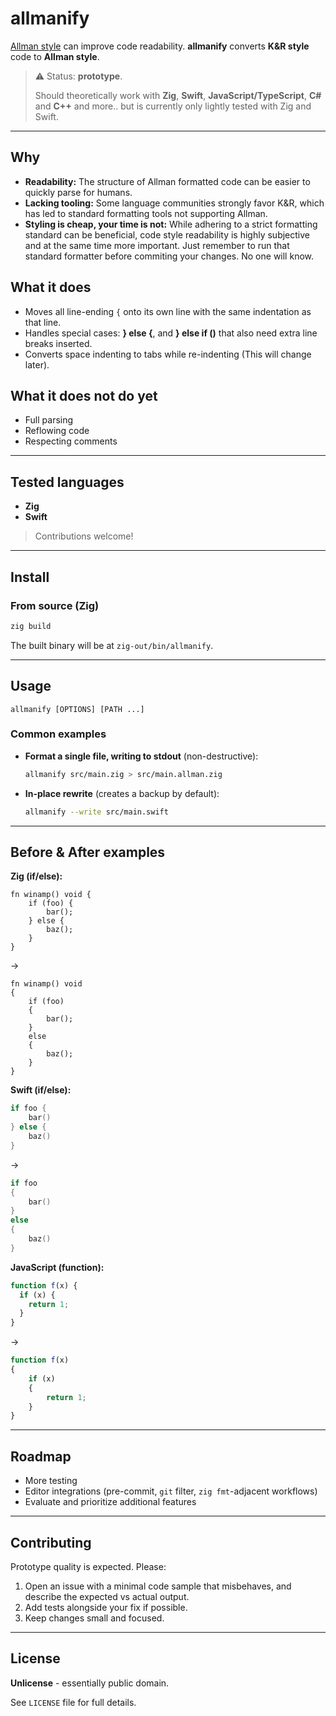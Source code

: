 # allmanify


[Allman style](allmanstyle.com) can improve code readability. **allmanify** converts **K&R style** code to **Allman style**.

> ⚠️ Status: **prototype**.
> 
> Should theoretically work with **Zig**, **Swift**, **JavaScript/TypeScript**, **C#** and **C++** and more.. but is currently only lightly tested with Zig and Swift.

---

## Why

* **Readability:** The structure of Allman formatted code can be easier to quickly parse for humans.
* **Lacking tooling:** Some language communities strongly favor K&R, which has led to standard formatting tools not supporting Allman.
* **Styling is cheap, your time is not:** While adhering to a strict formatting standard can be beneficial, code style readability is highly subjective and at the same time more important. Just remember to run that standard formatter before commiting your changes. No one will know. 


## What it does

* Moves all line-ending `{` onto its own line with the same indentation as that line.
* Handles special cases: **} else {**, and **} else if ()** that also need extra line breaks inserted.
* Converts space indenting to tabs while re-indenting (This will change later).


## What it **does not** do yet

* Full parsing
* Reflowing code
* Respecting comments

---

## Tested languages

* **Zig**
* **Swift**

> Contributions welcome!

---

## Install

### From source (Zig)

```sh
zig build
```

The built binary will be at `zig-out/bin/allmanify`.

---

## Usage

```
allmanify [OPTIONS] [PATH ...]
```

### Common examples

* **Format a single file, writing to stdout** (non-destructive):

  ```sh
  allmanify src/main.zig > src/main.allman.zig
  ```

* **In-place rewrite** (creates a backup by default):

  ```sh
  allmanify --write src/main.swift
  ```

---

## Before & After examples

**Zig (if/else):**
```zig
fn winamp() void {
    if (foo) {
        bar();
    } else {
        baz();
    }
}
```

→

```zig
fn winamp() void
{
    if (foo)
    {
        bar();
    }
    else
    {
        baz();
    }
}
```

**Swift (if/else):**

```swift
if foo {
    bar()
} else {
    baz()
}
```

→

```swift
if foo
{
    bar()
}
else
{
    baz()
}
```

**JavaScript (function):**

```js
function f(x) {
  if (x) {
    return 1;
  }
}
```

→

```js
function f(x)
{
    if (x)
    {
        return 1;
    }
}
```
---

## Roadmap

* More testing
* Editor integrations (pre-commit, `git` filter, `zig fmt`-adjacent workflows)
* Evaluate and prioritize additional features

---

## Contributing

Prototype quality is expected. Please:

1. Open an issue with a minimal code sample that misbehaves, and describe the expected vs actual output.
2. Add tests alongside your fix if possible.
3. Keep changes small and focused.

---

## License

**Unlicense** - essentially public domain.

See `LICENSE` file for full details.
